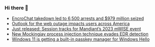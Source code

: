 ### Hi there 👋

<!--START_SECTION:feed-->
* [EncroChat takedown led to 6,500 arrests and $979 million seized](https://www.bleepingcomputer.com/news/security/encrochat-takedown-led-to-6-500-arrests-and-979-million-seized/)
* [Outlook for the web outage impacts users across America](https://www.bleepingcomputer.com/news/microsoft/outlook-for-the-web-outage-impacts-users-across-america/)
* [Just released: Session tracks for Mandiant’s 2023 mWISE event ](https://www.bleepingcomputer.com/news/security/just-released-session-tracks-for-mandiants-2023-mwise-event/)
* [New Mockingjay process injection technique evades EDR detection](https://www.bleepingcomputer.com/news/security/new-mockingjay-process-injection-technique-evades-edr-detection/)
* [Windows 11 is getting a built-in passkey manager for Windows Hello](https://www.bleepingcomputer.com/news/microsoft/windows-11-is-getting-a-built-in-passkey-manager-for-windows-hello/)
<!--END_SECTION:feed-->

<!--
**frankenk/frankenk** is a ✨ _special_ ✨ repository because its `README.md` (this file) appears on your GitHub profile.

Here are some ideas to get you started:

- 🔭 I’m currently working on ...
- 🌱 I’m currently learning ...
- 👯 I’m looking to collaborate on ...
- 🤔 I’m looking for help with ...
- 💬 Ask me about ...
- 📫 How to reach me: ...
- 😄 Pronouns: ...
- ⚡ Fun fact: ...
-->



